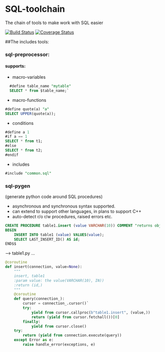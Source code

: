 # SQL-toolchain

The chain of tools to make work with SQL easier

[![Build Status](https://travis-ci.org/WebSQL/sqltoolchain.svg?branch=master)](https://travis-ci.org/WebSQL/sqltoolchain)
[![Coverage Status](https://coveralls.io/repos/WebSQL/sqltoolchain/badge.svg?branch=master)](https://coveralls.io/r/WebSQL/sqltoolchain?branch=master)

##The includes tools:

### sql-preprocessor:
#### supports:
* macro-variables
```sql
  #define table_name "mytable"
  SELECT * from $table_name;`
```
*  macro-functions
```sql
#define quote(a) "a"
SELECT UPPER(quote(a));
```
  
*  conditions
```sql
#define a 1
#if a == 1
SELECT * from t1;
#else
SELECT * from t2;
#endif
```  
*  includes
```sql
#include "common.sql"
```
  
### sql-pygen
(generate python code around SQL procedures)
*  asynchronous and synchronous syntax supported.
*  can extend to support other languages, in plans to support C++
*  auto-detect r/o r/w procedures, raised errors etc.

```sql
CREATE PROCEDURE table1.insert (value VARCHAR(10)) COMMENT "returns object"
BEGIN
    INSERT INTO table1 (value) VALUES(value);
    SELECT LAST_INSERT_ID() AS id;
END$$
```

-->
table1.py
...
```python
@coroutine
def insert(connection, value=None):
    """
    insert, table1
    :param value: the value(VARCHAR(10), IN))
    :return (id,)
    """
    @coroutine
    def query(connection_):
        cursor = connection_.cursor()`
        try:
            yield from cursor.callproc(b"table1.insert", (value,))
            return (yield from cursor.fetchall())[0]
        finally:
            yield from cursor.close()
    try:
        return (yield from connection.execute(query))
    except Error as e:
        raise handle_error(exceptions, e)
```
